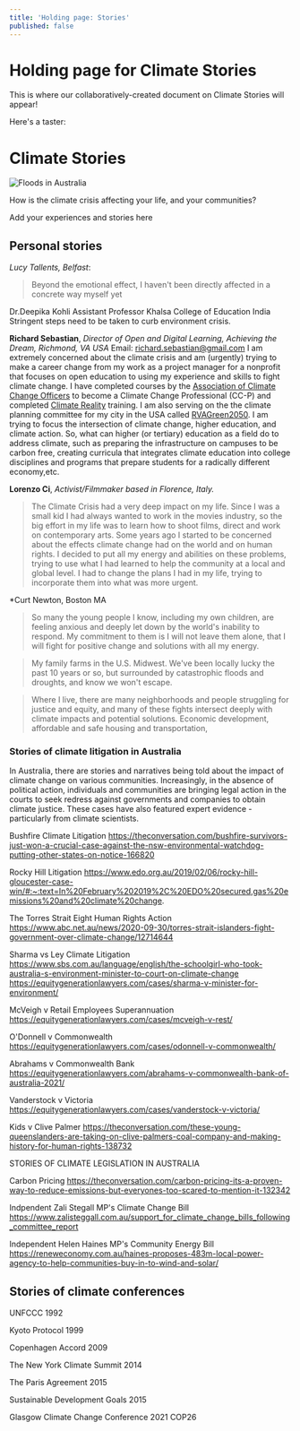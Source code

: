 ```yaml
---
title: 'Holding page: Stories'
published: false
---
```


# Holding page for Climate Stories

This is where our collaboratively-created document on Climate Stories will appear!

Here's a taster:

# Climate Stories

![Floods in Australia](https://live.staticflickr.com/5086/5348818542_b8b032a47b_n.jpg)


How is the climate crisis affecting your life, and your communities?

Add your experiences and stories here

## Personal stories

*Lucy Tallents, Belfast*:
> Beyond the emotional effect, I haven't been directly affected in a concrete way myself yet


Dr.Deepika Kohli Assistant Professor Khalsa College of Education India 
Stringent steps need to be taken to curb environment crisis.


**Richard Sebastian**, *Director of Open and Digital Learning, Achieving the Dream, Richmond, VA USA* Email: richard.sebastian@gmail.com
I am extremely concerned about the climate crisis and am (urgently) trying to make a career change from my work as a project manager for a nonprofit that focuses on open education to using my experience and skills to fight climate change. I have completed courses by the [Association of Climate Change Officers](climateofficers.org/) to become a Climate Change Professional (CC-P) and completed [Climate Reality](https://www.climaterealityproject.org/) training. I am also serving on the the climate planning committee for my city in the USA called [RVAGreen2050](https://www.rvagreen2050.com ). I am trying to focus the intersection of climate change, higher education, and climate action. So, what can higher (or tertiary) education as a field do to address climate, such as preparing the infrastructure on campuses to be carbon free, creating curricula that integrates climate education into college disciplines and programs that prepare students for a radically different economy,etc.


**Lorenzo Ci**, *Activist/Filmmaker based in Florence, Italy.*
>The Climate Crisis had a very deep impact on my life. Since I was a small kid I had always wanted to work in the movies industry, so the big effort in my life was to learn how to shoot films, direct and work on contemporary arts. Some years ago I started to be concerned about the effects climate change had on the world and on human rights. I decided to put all my energy and abilities on these problems, trying to use what I had learned to help the community at a local and global level. I had to change the plans I had in my life, trying to incorporate them into what was more urgent. 

*Curt Newton, Boston MA
> So many the young people I know, including my own children, are feeling anxious and deeply let down by the world's inability to respond. My commitment to them is I will not leave them alone, that I will fight for positive change and solutions with all my energy.

> My family farms in the U.S. Midwest. We've been locally lucky the past 10 years or so, but surrounded by catastrophic floods and droughts, and know we won't escape.

> Where I live, there are many neighborhoods and people struggling for justice and equity, and many of these fights intersect deeply with climate impacts and potential solutions. Economic development, affordable and safe housing and transportation, 

### Stories of climate litigation in Australia

In Australia, there are stories and narratives being told about the impact of climate change on various communities. Increasingly, in the absence of political action, individuals and communities are bringing legal action in the courts to seek redress against governments and companies to obtain climate justice. These cases have also featured expert evidence - particularly from climate scientists.

Bushfire Climate Litigation
https://theconversation.com/bushfire-survivors-just-won-a-crucial-case-against-the-nsw-environmental-watchdog-putting-other-states-on-notice-166820

Rocky Hill Litigation
https://www.edo.org.au/2019/02/06/rocky-hill-gloucester-case-win/#:~:text=In%20February%202019%2C%20EDO%20secured,gas%20emissions%20and%20climate%20change.

The Torres Strait Eight Human Rights Action
https://www.abc.net.au/news/2020-09-30/torres-strait-islanders-fight-government-over-climate-change/12714644

Sharma vs Ley Climate Litigation
https://www.sbs.com.au/language/english/the-schoolgirl-who-took-australia-s-environment-minister-to-court-on-climate-change
https://equitygenerationlawyers.com/cases/sharma-v-minister-for-environment/ 

McVeigh v Retail Employees Superannuation
https://equitygenerationlawyers.com/cases/mcveigh-v-rest/

O'Donnell v Commonwealth
https://equitygenerationlawyers.com/cases/odonnell-v-commonwealth/

Abrahams v Commonwealth Bank
https://equitygenerationlawyers.com/abrahams-v-commonwealth-bank-of-australia-2021/

Vanderstock v Victoria
https://equitygenerationlawyers.com/cases/vanderstock-v-victoria/ 

Kids v Clive Palmer
https://theconversation.com/these-young-queenslanders-are-taking-on-clive-palmers-coal-company-and-making-history-for-human-rights-138732 

STORIES OF CLIMATE LEGISLATION IN AUSTRALIA

Carbon Pricing
https://theconversation.com/carbon-pricing-its-a-proven-way-to-reduce-emissions-but-everyones-too-scared-to-mention-it-132342

Indpendent Zali Stegall MP's Climate Change Bill
https://www.zalisteggall.com.au/support_for_climate_change_bills_following_committee_report 

Independent Helen Haines MP's Community Energy Bill
https://reneweconomy.com.au/haines-proposes-483m-local-power-agency-to-help-communities-buy-in-to-wind-and-solar/

## Stories of climate conferences

UNFCCC 1992

Kyoto Protocol 1999

Copenhagen Accord 2009

The New York Climate Summit 2014

The Paris Agreement 2015

Sustainable Development Goals 2015

Glasgow Climate Change Conference 2021 COP26



